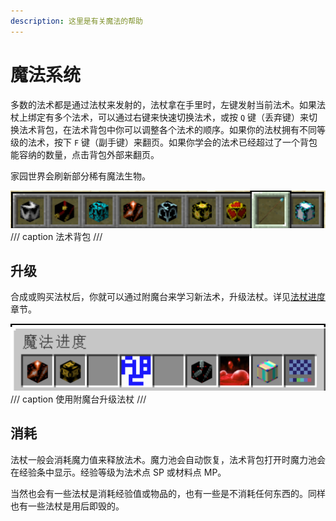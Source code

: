 ```yaml
---
description: 这里是有关魔法的帮助
---
```


# 魔法系统

多数的法术都是通过法杖来发射的，法杖拿在手里时，左键发射当前法术。如果法杖上绑定有多个法术，可以通过右键来快速切换法术，或按 `Q` 键（丢弃键）来切换法术背包，在法术背包中你可以调整各个法术的顺序。如果你的法杖拥有不同等级的法术，按下 `F` 键（副手键）来翻页。如果你学会的法术已经超过了一个背包能容纳的数量，点击背包外部来翻页。

家园世界会刷新部分稀有魔法生物。

![魔法背包](images/magicinv.jpg)
/// caption
法术背包
///

## 升级

合成或购买法杖后，你就可以通过附魔台来学习新法术，升级法杖。详见[法杖进度](progression.md)章节。

![法术升级](images/magicenchant.jpg)
/// caption
使用附魔台升级法杖
///

## 消耗

法杖一般会消耗魔力值来释放法术。魔力池会自动恢复，法术背包打开时魔力池会在经验条中显示。经验等级为法术点 SP 或材料点 MP。

当然也会有一些法杖是消耗经验值或物品的，也有一些是不消耗任何东西的。同样也有一些法杖是用后即毁的。